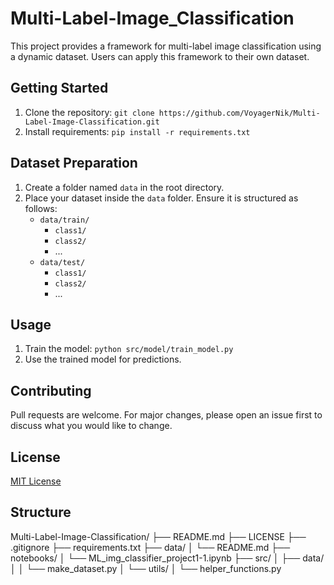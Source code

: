 # Multi-Label-Image_Classification


This project provides a framework for multi-label image classification using a dynamic dataset. Users can apply this framework to their own dataset.

## Getting Started

1. Clone the repository: `git clone https://github.com/VoyagerNik/Multi-Label-Image-Classification.git`
2. Install requirements: `pip install -r requirements.txt`

## Dataset Preparation

1. Create a folder named `data` in the root directory.
2. Place your dataset inside the `data` folder. Ensure it is structured as follows:
   - `data/train/`
     - `class1/`
     - `class2/`
     - ...
   - `data/test/`
     - `class1/`
     - `class2/`
     - ...

## Usage

1. Train the model: `python src/model/train_model.py`
2. Use the trained model for predictions.

## Contributing

Pull requests are welcome. For major changes, please open an issue first to discuss what you would like to change.

## License

[MIT License](LICENSE)

## Structure

Multi-Label-Image-Classification/
├── README.md
├── LICENSE
├── .gitignore
├── requirements.txt
├── data/
│   └── README.md
├── notebooks/
│   └── ML_img_classifier_project1-1.ipynb
├── src/
│   ├── data/
│   │   └── make_dataset.py
│   └── utils/
│       └── helper_functions.py

